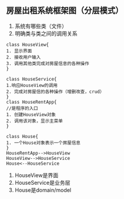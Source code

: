 ## 房屋出租系统框架图（分层模式）
1. 系统有哪些类（文件）
2. 明确类与类之间的调用关系

```plantuml
class HouseView{
1. 显示界面
2. 接收用户输入
3. 调用其他类完成对房屋信息的各种操作
}

class HouseService{
1.响应HouseView的调用
2. 完成对房屋信的各种操作（增删改查，crud）
}
class HouseRentApp{
//是程序的入口
1. 创建HouseView对象
2. 调用该对象，显示主菜单
}

class House{
1. 一个House对象表示一个房屋信息
}
HouseRentApp-->HouseView
HouseView-->HouseService
House<--HouseService
```
1. HouseView是界面
2. HouseService是业务层
3. House是domain/model
